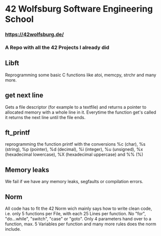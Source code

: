# 42 Wolfsburg Software Engineering School
### https://42wolfsburg.de/
### A Repo with all the 42 Projects I already did 

## Libft
Reprogramming some basic C functions like atoi, memcpy, strchr and many more.

## get next line

Gets a file descriptor (for example to a textfile) and returns a pointer to allocated memory with a whole line in it. Everytime the function get's called it returns the next line until the file ends.

## ft_printf
reprogramming the function printf with the conversions %c (char), %s (string), %p (pointer), %d (decimal), %i (integer), %u (unsigned), %x (hexadecimal lowercase), %X (hexadecimal uppercase) and %% (%)

## Memory leaks

We fail if we have any memory leaks, segfaults or compilation errors.

## Norm

All code has to fit the 42 Norm wich mainly says how to write clean code, i.e. only 5 functions per File, with each 25 Lines per function. No "for", "do...while", "switch", "case" or "goto". Only 4 parameters hand over to a function, max. 5 Variables per function and many more rules does the norm include.
